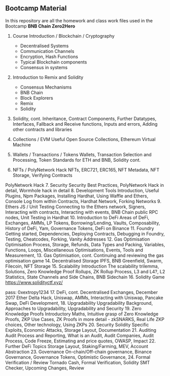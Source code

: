 ## **Bootcamp Material**

In this repository are all the homework and class work files used in the Bootcamp **BNB Chain Zero2Hero**

1. Course Introduction / Blockchain / Cryptography

    - Decentralised Systems
    - Communication Channels
    - Encryption, Hash Functions
    - Typical Blockchain components
    - Consensus in systems

2. Introduction to Remix and Solidity

    - Consensus Mechanisms
    - BNB Chain
    - Block Explorers
    - Remix
    - Solidity
    
3. Solidity, cont.	Inheritance, Contract Components, Further Datatypes, Interfaces, Fallback and Receive functions, Inputs and errors, Adding other contracts and libraries
4. Collections / EVM	Useful Open Source Collections, Ethereum Virtual Machine
5. Wallets / Transactions / Tokens	Wallets, Transaction Selection and Processing, Token Standards for ETH and BNB, Solidity cont.
6. NFTs / PolyNetwork Hack	NFTs, ERC721, ERC165, NFT Metadata, NFT Storage, Verifying Contracts

PolyNetwork Hack
7. Security	Security Best Practices, PolyNetwork Hack in detail, Wormhole hack in detail
8. Development Tools	Introduction, Useful Plugins, Npm Packages, Installing Hardhat, Using Waffle and Ethers, Console Log from within Contracts, Hardhat Network, Forking Networks
9. Ethers JS / Unit Testing	Connecting to the Ethers network, Signers, Interacting with contracts, Interacting with events, BNB Chain public RPC nodes, Unit Testing in Hardhat
10. Introduction to DeFi	Areas of DeFi, Exchanges, AMMs, LP Tokens, Borrowing/Lending, Vaults, Composability, History of DeFi, Yam, Governance Tokens, DeFi on Binance
11. Foundry	Getting started, Dependencies, Deploying Contracts, Debugging in Foundry, Testing, Cheatcodes, Forking, Vanity Addresses
12. Gas Optimisation	Optimisation Process, Storage, Refunds, Data Types and Packing, Variables, Functions, Loops, Miscellaneous Optimisations, Events, Tools and Measurement, 
13. Gas Optimisation, cont.	Continuing and reviewing the gas optimisation game
14. Decentralised Storage	IPFS, BNB Greenfield, Swarm, Filecoin, NFT Storage
15. Scalability Introduction 	The scalability trilemma, Solutions, Zero Knowledge Proof Rollups, ZK Rollup Process, L3 and L4?, L2 Statistics, State Channels and Side Chains, BNB Sidechain
16. Solidity Game	https://www.solidityctf.xyz/

pass: 0xextropy1234
17. DeFi, cont.	Decentralised Exchanges, December 2017 Ether Delta Hack, Uniswap, AMMs, Interacting with Uniswap, Pancake Swap, DeFi Development, 
18. Upgradability	Upgradability Background, Approaches to Upgradability, Upgradability and Security
19. Zero Knowledge Proofs	Introductory Maths, Intuitive grasp of Zero Knowledge Proofs, ZKP Use Cases, ZK Proofs in more detail - zkSNARKS, Real Life ZKP choices, Other technology, Using ZKPs
20. Security	Solidity Specific Exploits, Economic Attacks, Storage Layout, Documentation
21. Auditing	Audit Process and Reporting, What is an Audit, Audit Companies, Audit Process, Code Freeze, Estimating and price quotes, OWASP, Impact
22. Further DeFi Topics	Storage Layout, Staking/Farming, MEV, Account Abstraction
23. Governance	On-chain/Off-chain governance, Binance Governance, Governance Tokens, Optimistic Governance, 
24. Formal Verification / Review	Tornado Cash, Formal Verification, Solidity SMT Checker, Upcoming Changes, Review
